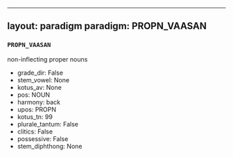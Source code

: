 
---
layout: paradigm
paradigm: PROPN_VAASAN
---
### ` PROPN_VAASAN `

non-inflecting proper nouns
* grade_dir: False
* stem_vowel: None
* kotus_av: None
* pos: NOUN
* harmony: back
* upos: PROPN
* kotus_tn: 99
* plurale_tantum: False
* clitics: False
* possessive: False
* stem_diphthong: None
